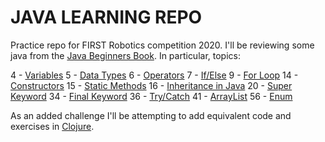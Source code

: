 # JAVA LEARNING REPO

Practice repo for FIRST Robotics competition 2020.
I'll be reviewing some java from the [Java Beginners Book](https://beginnersbook.com/java-tutorial-for-beginners-with-examples/).
In particular, topics: 
 
  4 - [Variables](https://beginnersbook.com/2017/08/variables-in-java/)
  5 - [Data Types](https://beginnersbook.com/2017/08/data-types-in-java/)
  6 - [Operators](https://beginnersbook.com/2017/08/operators-in-java/) 
  7 - [If/Else](https://beginnersbook.com/2017/08/if-else-statement-in-java/)
  9 - [For Loop](https://beginnersbook.com/2015/03/for-loop-in-java-with-example/)
  14 - [Constructors](https://beginnersbook.com/2013/03/constructors-in-java/)
  15 - [Static Methods](https://beginnersbook.com/2013/04/java-static-class-block-methods-variables/)
  16 - [Inheritance in Java](https://beginnersbook.com/2013/03/inheritance-in-java/)
  20 - [Super Keyword](https://beginnersbook.com/2014/07/super-keyword-in-java-with-example/) 
  34 - [Final Keyword](https://beginnersbook.com/2014/07/final-keyword-java-final-variable-method-class/)
  36 - [Try/Catch](https://beginnersbook.com/2013/04/try-catch-in-java/)
  41 - [ArrayList](https://beginnersbook.com/2013/12/java-arraylist/)
  56 - [Enum](https://beginnersbook.com/2014/09/java-enum-examples/)
  
  As an added challenge I'll be attempting to add equivalent code and exercises in [Clojure](http://clojure.org). 
  
  

